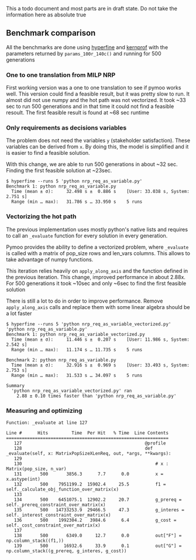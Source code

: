 This a todo document and most parts are in draft state. Do not take the information here as absolute true

## Benchmark comparison

All the benchmarks are done using [hyperfine](https://lib.rs/crates/hyperfine)
and [kernprof](https://github.com/pyutils/line_profiler) with the parameters returned
by `params_100r_140c()` and running for 500 generations

### One to one translation from MILP NRP

First working version was a one to one translation to see if pymoo works well.
This version could find a feasible result, but it was pretty slow to run. It almost did not use numpy and the hot path
was not vectorized. It took ~33 sec to run 500 generations and in that time it could not find a feasible resoult.
The first feasible result is found at ~68 sec runtime

### Only requirements as decisions variables

The problem does not need the variables `y` (stakeholder satisfaction). These variables
can be derived from `x`. By doing this, the model is simplified and it is easier to find a
feasible solution.

With this change, we are able to run 500 generations in about ~32 sec. Finding the first
feasible solution at ~23sec.

```commandline
$ hyperfine --runs 5 'python nrp_req_as_variable.py'
Benchmark 1: python nrp_req_as_variable.py
  Time (mean ± σ):     32.498 s ±  0.886 s    [User: 33.038 s, System: 2.751 s]
  Range (min … max):   31.786 s … 33.950 s    5 runs
```

### Vectorizing the hot path

The previous implementation uses mostly python's native lists and requires to call an `_evaluate` function
for every solution in every generation.

Pymoo provides the ability to define a vectorized problem, where `_evaluate` is called with a matrix of pop_size rows
and
len_vars columns. This allows to take advantage of numpy functions.

This iteration relies heavily on `apply_along_axis` and the function defined in the previous iteration. This change,
improved performance in about 2.88x. For 500 generations it took ~10sec and only ~6sec to find the first
feasible solution

There is still a lot to do in order to improve performance. Remove `apply_along_axis` calls and replace them
with some linear algebra should be a lot faster

```commandline
$ hyperfine --runs 5 'python nrp_req_as_variable_vectorized.py'  'python nrp_req_as_variable.py'
Benchmark 1: python nrp_req_as_variable_vectorized.py
  Time (mean ± σ):     11.446 s ±  0.207 s    [User: 11.986 s, System: 2.542 s]
  Range (min … max):   11.174 s … 11.735 s    5 runs
 
Benchmark 2: python nrp_req_as_variable.py
  Time (mean ± σ):     32.916 s ±  0.969 s    [User: 33.493 s, System: 2.753 s]
  Range (min … max):   31.533 s … 34.097 s    5 runs
 
Summary
  'python nrp_req_as_variable_vectorized.py' ran
    2.88 ± 0.10 times faster than 'python nrp_req_as_variable.py'
```

### Measuring and optimizing

```commandline
Function: _evaluate at line 127

Line #      Hits         Time  Per Hit   % Time  Line Contents
==============================================================
   127                                               @profile
   128                                               def _evaluate(self, x: MatrixPopSizeXLenReq, out, *args, **kwargs):
   129                                           
   130                                                   # x : Matrix(pop_size, n_var)
   131       500       3856.3      7.7      0.0          x = x.astype(int)
   132       500    7951199.2  15902.4     25.5          f1 = self._calculate_obj_function_over_matrix(x)
   133                                           
   134       500    6451075.1  12902.2     20.7          g_prereq = self._prereq_constraint_over_matrix(x)
   135       500   14733253.9  29466.5     47.3          g_interes = self._interest_constraint_over_matrix(x)
   136       500    1992304.2   3984.6      6.4          g_cost = self._cost_constraint_over_matrix(x)
   137                                           
   138       500       6349.0     12.7      0.0          out["F"] = np.column_stack((f1,))
   139       500      16932.6     33.9      0.1          out["G"] = np.column_stack((g_prereq, g_interes, g_cost))

```
